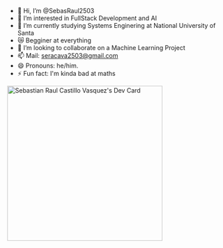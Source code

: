 - 👋 Hi, I’m @SebasRaul2503
- 👀 I’m interested in FullStack Development and AI
- 🌱 I’m currently studying Systems Enginering at National University of Santa
- 😿 Begginer at everything
- 💞️ I’m looking to collaborate on a Machine Learning Project
- 📫 Mail: seracava2503@gmail.com
- 😄 Pronouns: he/him.
- ⚡ Fun fact: I'm kinda bad at maths

<a href="https://app.daily.dev/kirisu2503"><img src="https://api.daily.dev/devcards/v2/bHPN7d546uLOklOk1AHZJ.png?type=default&r=khw" width="356" alt="Sebastian Raul Castillo Vasquez's Dev Card"/></a>
